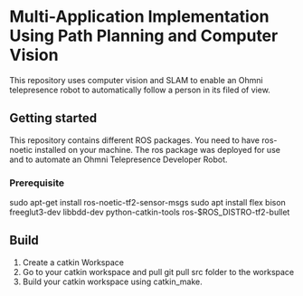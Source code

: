 # Multi-Application Implementation Using Path Planning and Computer Vision
This repository uses computer vision and SLAM to enable an Ohmni telepresence robot to automatically follow a person in its filed of view.

## Getting started
This repository contains different ROS packages. You need to have ros-noetic installed on your machine. 
The ros package was deployed for use and to automate an Ohmni Telepresence Developer Robot.

### Prerequisite
sudo apt-get install ros-noetic-tf2-sensor-msgs
sudo apt install flex bison freeglut3-dev libbdd-dev python-catkin-tools ros-$ROS_DISTRO-tf2-bullet

## Build
1. Create a catkin Workspace
2. Go to your catkin workspace and pull git pull src folder to the workspace 
3. Build your catkin workspace using catkin_make.

